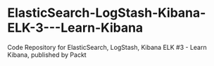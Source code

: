# ElasticSearch-LogStash-Kibana-ELK-3---Learn-Kibana
Code Repository for ElasticSearch, LogStash, Kibana ELK #3 - Learn Kibana, published by Packt
